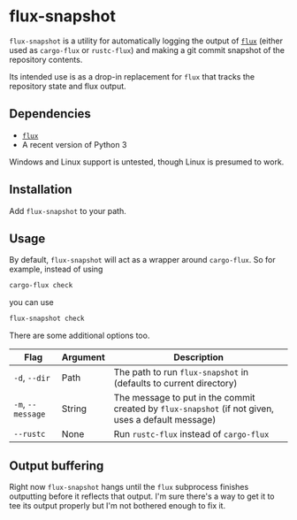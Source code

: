 # flux-snapshot

`flux-snapshot` is a utility for automatically logging the output of
[`flux`](https://github.com/flux-rs/flux) (either used as `cargo-flux` or
`rustc-flux`) and making a git commit snapshot of the repository contents.

Its intended use is as a drop-in replacement for `flux` that tracks the
repository state and flux output.

## Dependencies

- [`flux`](https://github.com/flux-rs/flux)
- A recent version of Python 3

Windows and Linux support is untested, though Linux is presumed to work.

## Installation

Add `flux-snapshot` to your path.

## Usage

By default, `flux-snapshot` will act as a wrapper around `cargo-flux`. So
for example, instead of using

```bash
cargo-flux check
```

you can use

```bash
flux-snapshot check
```

There are some additional options too.

| Flag | Argument | Description |
| ---- | -------- | ----------- |
| `-d`, `--dir` | Path | The path to run `flux-snapshot` in (defaults to current directory) |
| `-m`, `--message` | String | The message to put in the commit created by `flux-snapshot` (if not given, uses a default message) |
|`--rustc` | None | Run `rustc-flux` instead of `cargo-flux` |

## Output buffering

Right now `flux-snapshot` hangs until the `flux` subprocess finishes outputting
before it reflects that output. I'm sure there's a way to get it to
tee its output properly but I'm not bothered enough to fix it.
